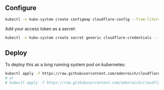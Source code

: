 ## Configure

```sh
kubectl -n kube-system create configmap cloudflare-config --from-literal=zone-id='[ZONE_ID]' --from-literal=dns-list='www.example.com example.com' 
```

Add your access token as a secret:

```sh
kubectl -n kube-system create secret generic cloudflare-credentials --from-literal=access-token='[ACCESS_TOKEN]'
```

## Deploy

To deploy this as a long running system pod on kubernetes:

```sh
kubectl apply -f https://raw.githubusercontent.com/edenreich/cloudflare-dns-updater/master/kubernetes/manifests/linux-arm/cloudflare-dns-updater.yaml
# or
# kubectl apply -f https://raw.githubusercontent.com/edenreich/cloudflare-dns-updater/master/kubernetes/manifests/linux/cloudflare-dns-updater.yaml
```